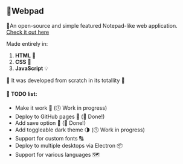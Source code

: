 ## 📑Webpad

🔎An open-source and simple featured Notepad-like web application.  
[Check it out here](https://neutrovertido.github.io/Webpad/)

Made entirely in:
1. __HTML__ 📄
2. __CSS__ 📰
3. __JavaScript__ 💡

📝 It was developed from scratch in its totallity 📝

#### 📌 TODO list:
* Make it work 🔮 (🕓 Work in progress)
* Deploy to GitHub pages 📲 (🎯 Done!)
* Add save option 💾 (🎯 Done!)
* Add toggleable dark theme 🌗 (🕓 Work in progress)
* Support for custom fonts 🔠
* Deploy to multiple desktops via Electron 📦
* Support for various languages 🗺
